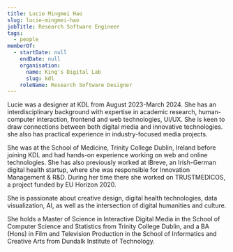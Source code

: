 ```yaml
---
title: Lucie Mingmei Hao
slug: lucie-mingmei-hao
jobTitle: Research Software Engineer
tags:
  - people
memberOf:
  - startDate: null
    endDate: null
    organisation:
      name: King's Digital Lab
      slug: kdl
    roleName: Research Software Designer
---
```


Lucie was a designer at KDL from August 2023-March 2024. She has an interdisciplinary background with expertise in academic research, human-computer interaction, frontend and web technologies, UI/UX. She is keen to draw connections between both digital media and innovative technologies. she also has practical experience in industry-focused media projects.

She was at the School of Medicine, Trinity College Dublin, Ireland before joining KDL and had hands-on experience working on web and online technologies. She has also previously worked at iBreve, an Irish-German digital health startup, where she was responsible for Innovation Management & R&D. During her time there she worked on TRUSTMEDICOS, a project funded by EU Horizon 2020.

She is passionate about creative design, digital health technologies, data visualization, AI, as well as the intersection of digital humanities and culture.

She holds a Master of Science in Interactive Digital Media in the School of Computer Science and Statistics from Trinity College Dublin, and a BA (Hons) in Film and Television Production in the School of Informatics and Creative Arts from Dundalk Institute of Technology.

